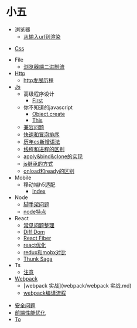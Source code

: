 # 小五

- 浏览器
  * [从输入url到渲染](浏览器/从输入url到渲染.md)
* [Css](css.md)
- File
  * [浏览器端二进制流](file/浏览器端二进制流.md)
- [Http](http/http.md)
  * [http发展历程](http/http发展历程.md)
- [Js](js/js.md)
  - 高级程序设计
    * [First](js/高级程序设计/first.md)
  - 你不知道的javascript
    * [Object.create](js/你不知道的javascript/Object.create.md)
    * [This](js/你不知道的javascript/this.md)
  * [兼容问题](js/兼容问题.md)
  * [快速和冒泡排序](js/快速和冒泡排序.md)
  * [历年es新增语法](js/历年es新增语法.md)
  * [线程和进程的区别](js/线程和进程的区别.md)
  * [apply&bind&clone的实现](js/apply&bind&clone的实现.md)
  * [js继承的方式](js/js继承的方式.md)
  * [onload和ready的区别](js/onload和ready的区别.md)
- Mobile
  - 移动端h5适配
    * [Index](mobile/移动端h5适配/index.md)
- Node
  * [脚手架问题](node/脚手架问题.md)
  * [node特点](node/node特点.md)
- React
  * [常见问题整理](react/常见问题整理.md)
  * [Diff Dom](react/diff-dom.md)
  * [React Fiber](react/react-fiber.md)
  * [react优化](react/react优化.md)
  * [redux和mobx对比](react/redux和mobx对比.md)
  * [Thunk Saga](react/thunk&saga.md)
- Ts
  * [注意](ts/注意.md)
- [Webpack](webpack/webpack.md)
  * [webpack 实战](webpack/webpack 实战.md)
  * [webpack编译流程](webpack/webpack编译流程.md)
* [安全问题](安全问题.md)
* [前端性能优化](前端性能优化.md)
* [To](to.md)

